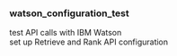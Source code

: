 ### watson_configuration_test
test API calls with IBM Watson <br>
set up Retrieve and Rank API configuration
